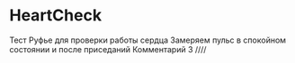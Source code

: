 # HeartCheck
Тест Руфье для проверки работы сердца
Замеряем пульс в спокойном состоянии и после приседаний
Комментарий 3
////

